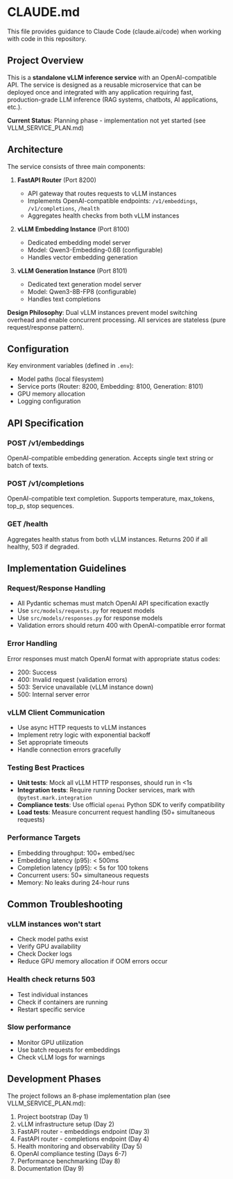 # CLAUDE.md

This file provides guidance to Claude Code (claude.ai/code) when working with code in this repository.

## Project Overview

This is a **standalone vLLM inference service** with an OpenAI-compatible API. The service is designed as a reusable microservice that can be deployed once and integrated with any application requiring fast, production-grade LLM inference (RAG systems, chatbots, AI applications, etc.).

**Current Status**: Planning phase - implementation not yet started (see VLLM_SERVICE_PLAN.md)

## Architecture

The service consists of three main components:

1. **FastAPI Router** (Port 8200)
   - API gateway that routes requests to vLLM instances
   - Implements OpenAI-compatible endpoints: `/v1/embeddings`, `/v1/completions`, `/health`
   - Aggregates health checks from both vLLM instances

2. **vLLM Embedding Instance** (Port 8100)
   - Dedicated embedding model server
   - Model: Qwen3-Embedding-0.6B (configurable)
   - Handles vector embedding generation

3. **vLLM Generation Instance** (Port 8101)
   - Dedicated text generation model server
   - Model: Qwen3-8B-FP8 (configurable)
   - Handles text completions

**Design Philosophy**: Dual vLLM instances prevent model switching overhead and enable concurrent processing. All services are stateless (pure request/response pattern).

## Configuration

Key environment variables (defined in `.env`):
- Model paths (local filesystem)
- Service ports (Router: 8200, Embedding: 8100, Generation: 8101)
- GPU memory allocation
- Logging configuration

## API Specification

### POST /v1/embeddings
OpenAI-compatible embedding generation. Accepts single text string or batch of texts.

### POST /v1/completions
OpenAI-compatible text completion. Supports temperature, max_tokens, top_p, stop sequences.

### GET /health
Aggregates health status from both vLLM instances. Returns 200 if all healthy, 503 if degraded.

## Implementation Guidelines

### Request/Response Handling
- All Pydantic schemas must match OpenAI API specification exactly
- Use `src/models/requests.py` for request models
- Use `src/models/responses.py` for response models
- Validation errors should return 400 with OpenAI-compatible error format

### Error Handling
Error responses must match OpenAI format with appropriate status codes:
- 200: Success
- 400: Invalid request (validation errors)
- 503: Service unavailable (vLLM instance down)
- 500: Internal server error

### vLLM Client Communication
- Use async HTTP requests to vLLM instances
- Implement retry logic with exponential backoff
- Set appropriate timeouts
- Handle connection errors gracefully

### Testing Best Practices
- **Unit tests**: Mock all vLLM HTTP responses, should run in <1s
- **Integration tests**: Require running Docker services, mark with `@pytest.mark.integration`
- **Compliance tests**: Use official `openai` Python SDK to verify compatibility
- **Load tests**: Measure concurrent request handling (50+ simultaneous requests)

### Performance Targets
- Embedding throughput: 100+ embed/sec
- Embedding latency (p95): < 500ms
- Completion latency (p95): < 5s for 100 tokens
- Concurrent users: 50+ simultaneous requests
- Memory: No leaks during 24-hour runs

## Common Troubleshooting

### vLLM instances won't start
- Check model paths exist
- Verify GPU availability
- Check Docker logs
- Reduce GPU memory allocation if OOM errors occur

### Health check returns 503
- Test individual instances
- Check if containers are running
- Restart specific service

### Slow performance
- Monitor GPU utilization
- Use batch requests for embeddings
- Check vLLM logs for warnings

## Development Phases

The project follows an 8-phase implementation plan (see VLLM_SERVICE_PLAN.md):
1. Project bootstrap (Day 1)
2. vLLM infrastructure setup (Day 2)
3. FastAPI router - embeddings endpoint (Day 3)
4. FastAPI router - completions endpoint (Day 4)
5. Health monitoring and observability (Day 5)
6. OpenAI compliance testing (Days 6-7)
7. Performance benchmarking (Day 8)
8. Documentation (Day 9)
